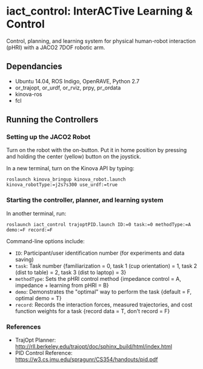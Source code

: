 # iact_control: InterACTive Learning & Control

Control, planning, and learning system for physical human-robot interaction (pHRI) with a JACO2 7DOF robotic arm. 

## Dependancies
* Ubuntu 14.04, ROS Indigo, OpenRAVE, Python 2.7
* or_trajopt, or_urdf, or_rviz, prpy, pr_ordata
* kinova-ros
* fcl

## Running the Controllers
### Setting up the JACO2 Robot
Turn on the robot with the on-button. Put it in home position by pressing and holding the center (yellow) button on the joystick.
 
In a new terminal, turn on the Kinova API by typing:
```
roslaunch kinova_bringup kinova_robot.launch kinova_robotType:=j2s7s300 use_urdf:=true
```
### Starting the controller, planner, and learning system
In another terminal, run:
```
roslaunch iact_control trajoptPID.launch ID:=0 task:=0 methodType:=A demo:=F record:=F
```
Command-line options include:
* `ID`: Participant/user identification number (for experiments and data saving)
* `task`: Task number {familiarization = 0, task 1 (cup orientation) = 1, task 2 (dist to table) = 2, task 3 (dist to laptop) = 3}
* `methodType`: Sets the pHRI control method {impedance control = A, impedance + learning from pHRI = B}
* `demo`: Demonstrates the "optimal" way to perform the task {default = F, optimal demo = T}
* `record`: Records the interaction forces, measured trajectories, and cost function weights for a task {record data = T, don't record = F}

### References
* TrajOpt Planner: http://rll.berkeley.edu/trajopt/doc/sphinx_build/html/index.html
* PID Control Reference: https://w3.cs.jmu.edu/spragunr/CS354/handouts/pid.pdf
